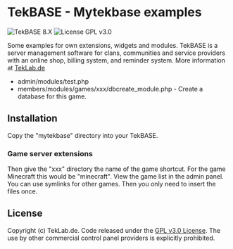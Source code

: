 # TekBASE - Mytekbase examples
![TekBASE 8.X](https://img.shields.io/badge/TekBASE-8.X-green.svg) ![License GPL v3.0](https://img.shields.io/badge/License-GPL_v3.0-blue.svg)

Some examples for own extensions, widgets and modules. TekBASE is a server management software for clans, communities and service providers with an online shop, billing system, and reminder system. More information at [TekLab.de](https://teklab.de)
* admin/modules/test.php
* members/modules/games/xxx/dbcreate_module.php - Create a database for this game.

## Installation
Copy the "mytekbase" directory into your TekBASE. 

### Game server extensions
Then give the "xxx" directory the name of the game shortcut. For the game Minecraft this would be "minecraft". View the game list in the admin panel. You can use symlinks for other games. Then you only need to insert the files once.
  
## License
Copyright (c) TekLab.de. Code released under the [GPL v3.0 License](http://https://gitgem.com/TekLab/tekbase-mytekbase-examples/src/branch/master/LICENSE). The use by other commercial control panel providers is explicitly prohibited.
